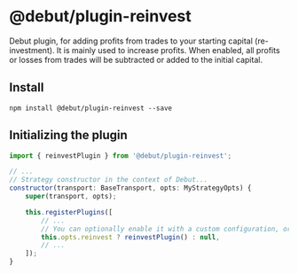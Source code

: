 # @debut/plugin-reinvest
Debut plugin, for adding profits from trades to your starting capital (re-investment). It is mainly used to increase profits. When enabled, all profits or losses from trades will be subtracted or added to the initial capital.

## Install

```
npm install @debut/plugin-reinvest --save
```

## Initializing the plugin
```javascript
import { reinvestPlugin } from '@debut/plugin-reinvest';

// ...
// Strategy constructor in the context of Debut...
constructor(transport: BaseTransport, opts: MyStrategyOpts) {
    super(transport, opts);

    this.registerPlugins([
        // ...
        // You can optionally enable it with a custom configuration, or always enable it
        this.opts.reinvest ? reinvestPlugin() : null,
        // ...
    ]);
}
```
